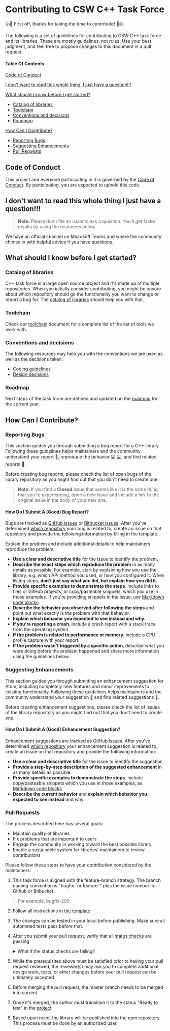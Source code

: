 # Contributing to CSW C++ Task Force

:+1::tada: First off, thanks for taking the time to contribute! :tada::+1:

The following is a set of guidelines for contributing to CSW C++ task force and its libraries. These are mostly guidelines, not rules. Use your best judgment, and feel free to propose changes to this document in a pull request.


#### Table Of Contents

[Code of Conduct](#code-of-conduct)

[I don't want to read this whole thing, I just have a question!!!](#i-dont-want-to-read-this-whole-thing-i-just-have-a-question)

[What should I know before I get started?](#what-should-i-know-before-i-get-started)
  * [Catalog of libraries](#catalog-of-libraries)
  * [Toolchain](#toolchain)
  * [Conventions and decisions](#conventions-and-decisions)
  * [Roadmap](#roadmap)

[How Can I Contribute?](#how-can-i-contribute)
  * [Reporting Bugs](#reporting-bugs)
  * [Suggesting Enhancements](#suggesting-enhancements)
  * [Pull Requests](#pull-requests)


## Code of Conduct

This project and everyone participating in it is governed by the [Code of Conduct](CODE_OF_CONDUCT.md). By participating, you are expected to uphold this code.

## I don't want to read this whole thing I just have a question!!!

> **Note:** Please don't file an issue to ask a question. You'll get faster results by using the resources below.

We have an official channel on Microsoft Teams and where the community chimes in with helpful advice if you have questions.


## What should I know before I get started?

### Catalog of libraries

C++ task force is a large open source project and it's made up of multiple repositories. When you initially consider contributing, you might be unsure about which repository should go the functionality you want to change or report a bug for. The [catalog of libraries](CATALOG.md) should help you with that.

### Toolchain

Check our [toolchain](TOOLCHAIN.md) document for a complete list of the set of tools we work with.

### Conventions and decisions

The following resources may help you with the conventions we are used as well as the decisions taken:
* [Coding guidelines](CODING_GUIDELINES.md)
* [Design decisions](DESIGN_DECISIONS.md)

### Roadmap

Next steps of the task force are defined and updated on the [roadmap](https://github.com/systelab/systelab-cpp-doc/projects) for the current year.


## How Can I Contribute?

### Reporting Bugs

This section guides you through submitting a bug report for a C++ library. Following these guidelines helps maintainers and the community understand your report :pencil:, reproduce the behavior :computer: :computer:, and find related reports :mag_right:.

Before creating bug reports, please check the list of open bugs of the library repository as you might find out that you don't need to create one. 

> **Note:** If you find a **Closed** issue that seems like it is the same thing that you're experiencing, open a new issue and include a link to the original issue in the body of your new one.

#### How Do I Submit A (Good) Bug Report?

Bugs are tracked as [GitHub issues](https://guides.github.com/features/issues/) or [Bitbucket issues](https://bitbucket.org/). After you've determined [which repository](#catalog-of-libraries) your bug is related to, create an issue on that repository and provide the following information by filling in the template.

Explain the problem and include additional details to help maintainers reproduce the problem:

* **Use a clear and descriptive title** for the issue to identify the problem.
* **Describe the exact steps which reproduce the problem** in as many details as possible. For example, start by explaining how you use the library, e.g. which API method you used, or how you configured it. When listing steps, **don't just say what you did, but explain how you did it**. 
* **Provide specific examples to demonstrate the steps**. Include links to files or GitHub projects, or copy/pasteable snippets, which you use in those examples. If you're providing snippets in the issue, use [Markdown code blocks](https://help.github.com/articles/markdown-basics/#multiple-lines).
* **Describe the behavior you observed after following the steps** and point out what exactly is the problem with that behavior.
* **Explain which behavior you expected to see instead and why.**
* **If you're reporting a crash**, include a crash report with a stack trace from the operating system. 
* **If the problem is related to performance or memory**, include a CPU profile capture with your report.
* **If the problem wasn't triggered by a specific action**, describe what you were doing before the problem happened and share more information using the guidelines below.

### Suggesting Enhancements

This section guides you through submitting an enhancement suggestion for Atom, including completely new features and minor improvements to existing functionality. Following these guidelines helps maintainers and the community understand your suggestion :pencil: and find related suggestions :mag_right:.

Before creating enhancement suggestions, please check the list of issues of the library repository as you might find out that you don't need to create one. 

#### How Do I Submit A (Good) Enhancement Suggestion?

Enhancement suggestions are tracked as [GitHub issues](https://guides.github.com/features/issues/). After you've determined [which repository](#catalog-of-libraries) your enhancement suggestion is related to, create an issue on that repository and provide the following information:

* **Use a clear and descriptive title** for the issue to identify the suggestion.
* **Provide a step-by-step description of the suggested enhancement** in as many details as possible.
* **Provide specific examples to demonstrate the steps**. Include copy/pasteable snippets which you use in those examples, as [Markdown code blocks](https://help.github.com/articles/markdown-basics/#multiple-lines).
* **Describe the current behavior** and **explain which behavior you expected to see instead** and why.

### Pull Requests

The process described here has several goals:

- Maintain quality of libraries
- Fix problems that are important to users
- Engage the community in working toward the best possible library
- Enable a sustainable system for libraries' maintainers to review contributions

Please follow these steps to have your contribution considered by the maintainers:

1. This task force is aligned with the feature-branch strategy. The branch naming convention is "bugfix- or feature-" plus the issue number in Github or Bitbucket.
 > For example: bugfix-200

2. Follow all instructions in [the template](PULL_REQUEST_TEMPLATE.md)

3. The changes can be tested in your local before publishing. Make sure all automated tests pass before that.

4. After you submit your pull request, verify that all [status checks](https://help.github.com/articles/about-status-checks/) are passing <details><summary>What if the status checks are failing?</summary>If a status check is failing, and you believe that the failure is unrelated to your change, please leave a comment on the pull request explaining why you believe the failure is unrelated. A maintainer will re-run the status check for you. If we conclude that the failure was a false positive, then we will open an issue to track that problem with our status check suite.</details>

5. While the prerequisites above must be satisfied prior to having your pull request reviewed, the reviewer(s) may ask you to complete additional design work, tests, or other changes before your pull request can be ultimately accepted.

6. Before merging the pull request, the master branch needs to be merged into current.

7. Once it's merged, the author must transition it to the status "Ready to test" in the [project](https://github.com/systelab/systelab-components/projects)

8. Based upon need, the library will be published into the npm repository. This process must be done by an authorized user.
